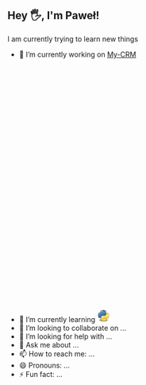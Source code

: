 ## Hey 🖐, I'm Paweł!


I am currently trying to learn new things



- 🔭 I’m currently working on [My-CRM](https://github.com/Pawelooo/My-CRM)
- 🌱 I’m currently learning <img src="Python.svg.png" alt="drawing" width="25px" height="25px" style="margin-top: 105%"/>
- 👯 I’m looking to collaborate on ...
- 🤔 I’m looking for help with ...
- 💬 Ask me about ...
- 📫 How to reach me: ...
- 😄 Pronouns: ...
- ⚡ Fun fact: ...


